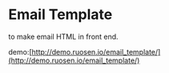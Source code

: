 # Email Template
to make email HTML in front end.

demo:[http://demo.ruosen.io/email_template/](http://demo.ruosen.io/email_template/)
<!-- 

## Usage

### add new template
edit index.html
the `{{main}}` is the body mark.
```
<div id="template" style="display:none;">
    <div name="template_name_whatever_you_want">
        I'm a new template
        {{main}}
    </div>
</div>

```

### add module

1. add a object as module's data

add an object in `JSON_MODULE` where in index.html -->